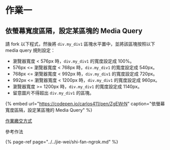 # 作業一

## 依螢幕寬度區隔，設定某區塊的 Media Query

請 fork 以下程式，然後將 `div.my_div1` 區塊水平置中，並將該區塊按照以下 media query 規則設定：

* 瀏覽器寬度 &lt; 576px 時，`div.my_div1` 的寬度設定成 100%。
* 576px &lt;= 瀏覽器寬度 &lt; 768px 時，`div.my_div1` 的寬度設定成 540px。
* 768px &lt;= 瀏覽器寬度 &lt; 992px 時，`div.my_div1` 的寬度設定成 720px。
* 992px &lt;= 瀏覽器寬度 &lt; 1200px 時，`div.my_div1` 的寬度設定成 960px。
* 瀏覽器寬度 &gt;= 1200px 時，`div.my_div1` 的寬度設定成 1140px。
* 留意圖片不得超出 `div.my_div1` 的區塊。

{% embed url="https://codepen.io/carlos411/pen/ZgEWrN" caption="依螢幕寬度區隔，設定某區塊的 Media Query" %}



[作業繳交方式](https://docs.webmix.cc/responsive-web-design/jian-jie-1/ke-cheng-jian-jie#zuo-ye-jiao-jiao-fang-shi)



參考作法



{% page-ref page="../../jie-wei/shi-fan-ngrok.md" %}

